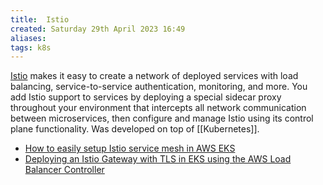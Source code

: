 ```yaml
---
title:  Istio
created: Saturday 29th April 2023 16:49
aliases: 
tags: k8s
---
```


[Istio](https://istio.io/) makes it easy to create a network of deployed services with load balancing, service-to-service authentication, monitoring, and more. You add Istio support to services by deploying a special sidecar proxy throughout your environment that intercepts all network communication between microservices, then configure and manage Istio using its control plane functionality. Was developed on top of [[Kubernetes]].

- [How to easily setup Istio service mesh in AWS EKS](https://www.linkedin.com/pulse/how-easily-setup-istio-service-mesh-aws-eks-ihar-vauchok)
- [Deploying an Istio Gateway with TLS in EKS using the AWS Load Balancer Controller](https://itnext.io/deploying-an-istio-gateway-with-tls-in-eks-using-the-aws-load-balancer-controller-448812e081e5)
